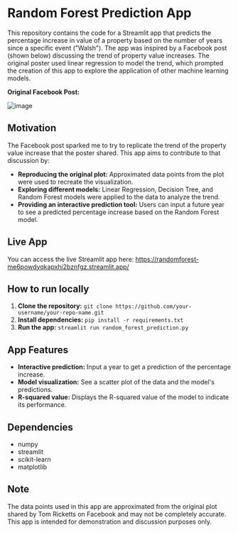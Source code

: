 
# Random Forest Prediction App

This repository contains the code for a Streamlit app that predicts the percentage increase in value of a property based on the number of years since a specific event ("Walsh"). 
The app was inspired by a Facebook post (shown below) discussing the trend of property value increases. The original poster used linear regression to model the trend, 
which prompted the creation of this app to explore the application of other machine learning models.

**Original Facebook Post:**

![image](https://github.com/user-attachments/assets/d588a76f-628a-4d09-9541-822d7c5d4f0b)

## Motivation

The Facebook post sparked me to try to replicate the trend of the property value increase that the poster shared. This app aims to contribute to that discussion by:

* **Reproducing the original plot:** Approximated data points from the plot were used to recreate the visualization.
* **Exploring different models:** Linear Regression, Decision Tree, and Random Forest models were applied to the data to analyze the trend.
* **Providing an interactive prediction tool:** Users can input a future year to see a predicted percentage increase based on the Random Forest model.

## Live App

You can access the live Streamlit app here: https://randomforest-me6powdyqkapxhi2bznfgz.streamlit.app/

## How to run locally

1. **Clone the repository:** `git clone https://github.com/your-username/your-repo-name.git`
2. **Install dependencies:** `pip install -r requirements.txt`
3. **Run the app:** `streamlit run random_forest_prediction.py`

## App Features

* **Interactive prediction:** Input a year to get a prediction of the percentage increase.
* **Model visualization:** See a scatter plot of the data and the model's predictions.
* **R-squared value:**  Displays the R-squared value of the model to indicate its performance.

## Dependencies

* numpy
* streamlit
* scikit-learn
* matplotlib

## Note

The data points used in this app are approximated from the original plot shared by Tom Ricketts on Facebook and may not be completely accurate. This app is intended for demonstration and discussion purposes only.

